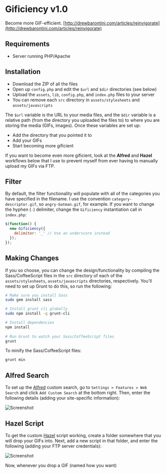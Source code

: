 # Gificiency v1.0

Become more GIF-efficient.
[http://drewbarontini.com/articles/reinvigorate](http://drewbarontini.com/articles/reinvigorate)

## Requirements

- Server running PHP/Apache

## Installation

- Download the ZIP of all the files
- Open up `config.php` and edit the `$url` and `$dir` directories (see below)
- Upload the `assets`, `lib`, `config.php`, and `index.php` files to your server
- You can remove each `src` directory in `assets/stylesheets` and `assets/javascripts`

The `$url` variable is the URL to your media files, and the `$dir` variable is a
relative path (from the directory you uploaded the files to) to where you are storing
the media (GIFs, images). Once these variables are set up: 

- Add the directory that you pointed it to
- Add your GIFs
- Start becoming more gificient

If you want to become even more gificient, look at the **Alfred** and **Hazel** workflows below
that I use to prevent myself from ever having to manually upload my GIFs via FTP.

## Filter

By default, the filter functionality will populate with all of the categories you have specified
in the filename. I use the convention `category-descriptor.gif`, so `angry-batman.gif`, for example.
If you want to change the hyphen (`-`) delimiter, change the `Gificiency` instantiation call in `index.php`:

```javascript
$(function() {
  new Gificiency({
    delimiter: '_' // Use an underscore instead  
  });
});
```

## Making Changes

If you so choose, you can change the design/functionality by compiling the Sass/CoffeeScript
files in the `src` directory of each of the `assets/stylesheets`, `assets/javascripts` directories,
respectively. You'll need to set up Grunt to do this, so run the following:

```bash
# Make sure you install Sass
sudo gem install sass

# Install grunt cli globally
sudo npm install -g grunt-cli

# Install dependencies
npm install
 
# Run Grunt to watch your Sass/CoffeeScript files
grunt
```

To minify the Sass/CoffeeScript files:

```bash
grunt min
```

## Alfred Search

To set up the [Alfred](http://alfredapp.com) custom search, go to `Settings > Features > Web Search`
and click `Add Custom Search` at the bottom right. Then, enter the following details (adding your
site-specific information):

![Screenshot](http://cl.drewb.io/image/3a3h0S231l01/Screenshot%202014-01-16%2017-09-09.png)

## Hazel Script

To get the custom [Hazel](http://www.noodlesoft.com/hazel.php) script working, create a folder somewhere
that you will drop your GIFs into. Next, add a new script in that folder, and enter the following (adding 
your FTP server credentials):

![Screenshot](http://cl.drewb.io/image/2O0r1D2D2R1h/Screenshot%202014-01-16%2017-12-36.png)

Now, whenever you drop a GIF (named how you want)

